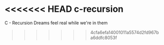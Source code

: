 <<<<<<< HEAD
c-recursion
=======
C - Recursion
Dreams feel real while we're in them
>>>>>>> 4cfa6efa14001011a5574d2fd967ba6ddfc8053f
